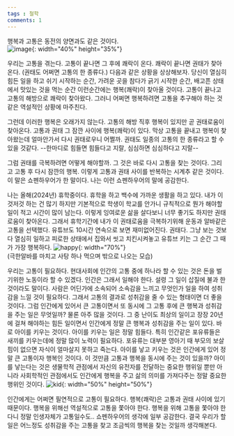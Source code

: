 ```yaml
---
tags : 철학
comments: 1
---
```


행복과 고통은 동전의 양면과도 같은 것이다.  
![image](https://github.com/user-attachments/assets/2d9df1bd-4b34-4d9d-979a-8de544a01eb2){: width="40%" height="35%"}  


우리는 고통을 겪는다. 고통이 끝나면 그 후에 쾌락이 온다. 쾌락이 끝나면 권태가 찾아온다. (권태도 어쩌면 고통의 한 종류다.)
다음과 같은 상황을 상상해보자. 당신이 열심히 힘든 일을 하고 쉬기 시작하는 순간, 가려운 곳을 참다가 긁기 시작한 순간, 배고픈 상태에서 맛있는 것을 먹는 순간
이런순간에는 행복(쾌락)이 찾아올 것이다. 고통이 끝나고 고통의 해방으로 쾌락이 찾아왔다.
그러니 어쩌면 행복하려면 고통을 추구해야 하는 것 같은 역설적인 상황에 마주친다.

그런데 이러한 행복은 오래가지 않는다. 고통의 해방 직후 행복이 있지만 곧 권태로움이 찾아온다. 
고통과 권태 그 잠깐 사이에 행복(쾌락)이 있다. 
막상 고통을 끝내고 행복이 찾아왔는데 얼마안가서 다시 권태로우니 어쩔까. 권태도 일종의 고통의 한 종류라고 할 수 있을 것같다.
--한마디로 힘들면 힘들다고 지랄, 심심하면 심심하다고 지랄--

그럼 권태를 극복하려면 어떻게 해야할까. 그 것은 바로 다시 고통을 찾는 것이다. 그리고 고통 후 다시 잠깐의 행복. 이렇게 고통과 권태 사이를 반복하는 시계추 같은 것이다.
이 말은 쇼펜하우어가 한 말이다. 나는 이런 쇼펜하우어의 말에 공감한다. 

나는 올해(2024년) 휴학중이다. 휴학을 하고 백수에 가까운 생활을 하고 있다. 내가 이것저것 하는 건 많기 하지만 기본적으로 학생이 학교를 안가니 규칙적으로 뭔가 해야할 일이 적고 시간이 많이 남는다. 이렇게 잉여로운 삶을 살다보니 너무 좋기도 하지만 권태로움이 찾아온다. 그래서 휴학기간에 내가 이 권태로움을 극복하기위해 운동과 알바같은 고통을 선택했다.
유튜브도 10시간 연속으로 보면 재미없어진다. 권태다. 그냥 보는 것보다 열심히 일하고 피로한 상태에서 집와서 씻고 치킨시켜놓고 유튜브 키는 그 순간 그 때가 가장 행복하다. 
![happy](https://github.com/user-attachments/assets/c38da3b6-df88-45f7-80d7-65ce422d2c51){: width="70%"}  
(극한알바를 마치고 사탕 하나 먹으며 밖으로 나오는 모습)  

  

우리는 고통이 필요하다. 현대사회에 인간의 고통 중에 하나라 할 수 있는 것은 돈을 벌기위한 노동이라 할 수 있겠다. 인간은 그래서 일해야 한다. 설령 그 일이 삽질에 불과 한 것이라도 말이다.
사람은 어딘가에 소속되어 소속감을 느끼고 무엇인가 일을 하여 성취감을 느낄 것이 필요하다. 그래서 고통의 결과로 성취감을 줄 수 있는 형태이면 더 좋을 것이다.
그럼 인간에게 있어서 큰 고통이면서 또 동시에 그 고통 후에 큰 행복과 성취감을 주는 일은 무엇일까?
물론 아주 많을 것이다. 그 중 난이도 최상의 일이고 장장 20년에 걸쳐 해야하는 힘든 일이면서 인간에게 정말 큰 행복과 성취감을 주는 일이 있다.
바로 아이를 키우는 것이다. 아이를 키우는 일은 정말 힘들다. 특히 인간같은 포유류들은 새끼를 키우는데에 정말 많이 노력이 필요하다. 포유류는 대부분 영아기 때 부모의 보살핌이 없으면 자식이 얼마살지 못하고 죽는다. 아이를 낳고 키우는 것은 인간에게 있어 정말 큰 고통이자 행복인 것이다. 이 것만큼 고통과 행복을 동시에 주는 것이 있을까? 아이를 낳는다는 것은 생물학적 관점에서 자신의 유전자를 전달하는 중요한 행위일 뿐만 아니라 사회학적인 관점에서도 인간에게 행복을 주고 삶의 의미를 가져다주는 정말 중요한 행위인 것이다.
![kid](https://github.com/user-attachments/assets/1a0bddee-3ce7-4afa-b2b5-f19839c32249){: width="50%" height="50%"}

인간에게는 어쩌면 필연적으로 고통이 필요하다. 행복(쾌락)은 고통과 권태 사이에 있기 때문이다.
행복을 위해선 역설적으로 고통을 쫓아야 한다. 행복을 위해 고통을 쫓아야 한다니 정말 인생자체가 고통일수도.. 쇼펜하우어의 생각에 일부 공감한다.
결국 우리가 할 일은 어느정도 성취감을 주는 고통을 찾고 조금씩의 행복을 찾는 것일까 생각해본다.


